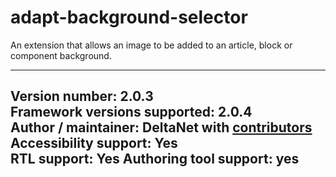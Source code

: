 adapt-background-selector
===============

An extension that allows an image to be added to an article, block or component background.

----------------------------
**Version number:**  2.0.3    
**Framework versions supported:**  2.0.4    
**Author / maintainer:** DeltaNet with [contributors](https://github.com/deltanet/adapt-background-selector/graphs/contributors)     
**Accessibility support:** Yes  
**RTL support:** Yes
**Authoring tool support:** yes
----------------------------
